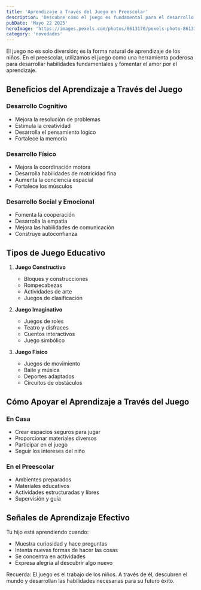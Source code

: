 ```yaml
---
title: 'Aprendizaje a Través del Juego en Preescolar'
description: 'Descubre cómo el juego es fundamental para el desarrollo y aprendizaje de los niños en edad preescolar'
pubDate: 'Mayo 22 2025'
heroImage: 'https://images.pexels.com/photos/8613170/pexels-photo-8613170.jpeg'
category: 'novedades'
---
```


El juego no es solo diversión; es la forma natural de aprendizaje de los niños. En el preescolar, utilizamos el juego como una herramienta poderosa para desarrollar habilidades fundamentales y fomentar el amor por el aprendizaje.

## Beneficios del Aprendizaje a Través del Juego

### Desarrollo Cognitivo
- Mejora la resolución de problemas
- Estimula la creatividad
- Desarrolla el pensamiento lógico
- Fortalece la memoria

### Desarrollo Físico
- Mejora la coordinación motora
- Desarrolla habilidades de motricidad fina
- Aumenta la conciencia espacial
- Fortalece los músculos

### Desarrollo Social y Emocional
- Fomenta la cooperación
- Desarrolla la empatía
- Mejora las habilidades de comunicación
- Construye autoconfianza

## Tipos de Juego Educativo

1. **Juego Constructivo**
   - Bloques y construcciones
   - Rompecabezas
   - Actividades de arte
   - Juegos de clasificación

2. **Juego Imaginativo**
   - Juegos de roles
   - Teatro y disfraces
   - Cuentos interactivos
   - Juego simbólico

3. **Juego Físico**
   - Juegos de movimiento
   - Baile y música
   - Deportes adaptados
   - Circuitos de obstáculos

## Cómo Apoyar el Aprendizaje a Través del Juego

### En Casa
- Crear espacios seguros para jugar
- Proporcionar materiales diversos
- Participar en el juego
- Seguir los intereses del niño

### En el Preescolar
- Ambientes preparados
- Materiales educativos
- Actividades estructuradas y libres
- Supervisión y guía

## Señales de Aprendizaje Efectivo

Tu hijo está aprendiendo cuando:
- Muestra curiosidad y hace preguntas
- Intenta nuevas formas de hacer las cosas
- Se concentra en actividades
- Expresa alegría al descubrir algo nuevo

Recuerda: El juego es el trabajo de los niños. A través de él, descubren el mundo y desarrollan las habilidades necesarias para su futuro éxito.
